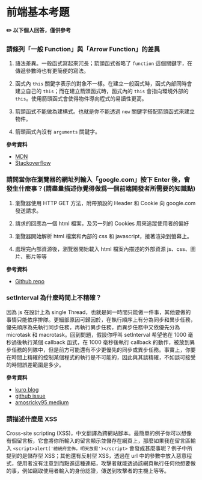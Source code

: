 # 前端基本考題

**✏️️ 以下個人回答，僅供參考**

### 請條列「一般 Function」與「Arrow Function」的差異

1. 語法差異。一般函式寫起來冗長；箭頭函式省略了 `function` 這個關鍵字，在傳遞參數時也有更簡便的寫法。

2. 函式內 `this` 關鍵字表示的對象不一樣。在建立一般函式時，函式內部同時會建立自己的 `this`；而在建立箭頭函式時，函式內的 `this` 會指向環境外部的 `this`。使用箭頭函式會使得物件導向程式的易讀性更高。


3. 箭頭函式不能做為建構式。也就是你不能透過 `new` 關鍵字搭配箭頭函式來建立物件。

4. 箭頭函式內沒有 `arguments` 關鍵字。

**參考資料**
- [MDN](https://developer.mozilla.org/zh-TW/docs/Web/JavaScript/Reference/Functions/Arrow_functions)
- [Stackoverflow](https://stackoverflow.com/questions/34361379/are-arrow-functions-and-functions-equivalent-exchangeable)


### 請問當你在瀏覽器的網址列輸入「google.com」按下 Enter 後，會發生什麼事？(請盡量描述你覺得做爲一個前端開發者所需要的知識點)

1. 瀏覽器使用 HTTP GET 方法，附帶預設的 Header 和 Cookie 向 google.com 發送請求。

2. 請求的回應為一個 html 檔案，及另一列的 Cookies 用來追蹤使用者的偏好

3. 瀏覽器開始解析 html 檔案和內部的 css 和 javascript，接著渲染到螢幕上。

4. 處理完內部資源後，瀏覽器開始載入 html 檔案內描述的外部資源 js、css、圖片、影片等等

**參考資料**
- [Github repo](https://github.com/skyline75489/what-happens-when-zh_CN#http)

### setInterval 為什麼時間上不精確？ 

因為 js 在設計上為 single Thread，也就是同一時間只能做一件事，其他要做的事情只能依序排隊。更細部原因可歸因於，在執行順序上有分為同步和異步任務，優先順序為先執行同步任務，再執行異步任務，而異步任務中又依優先分為 microtask 和 macrotask。回到問題，假設你呼叫 setInterval 希望他在 1000 毫秒過後執行某個 callback 函式，在 1000 毫秒後執行 callback 的動作，被放到異步任務的列隊中，但是前方可能還有不少更優先的同步或異步任務。事實上，你要在時間上精確的控制某個程式的執行是不可能的，因此與其談精確，不如談可接受的時間誤差範圍是多少。

**參考資料**
- [kuro blog](https://kuro.tw/posts/2019/02/23/%E8%AB%87%E8%AB%87-JavaScript-%E7%9A%84-setTimeout-%E8%88%87-setInterval/)
- [github issue](https://github.com/YvetteLau/Step-By-Step/issues/21)
- [amosricky95 medium](https://medium.com/@amosricky95/ricky%E7%AD%86%E8%A8%98-javascript-%E7%9A%84-event-loop-c17a0a49d6e4)

### 請描述什麼是 XSS 
Cross-site scripting (XSS)，中文翻譯為跨網站腳本。最簡單的例子你可以想像有個留言板，它會將你所輸入的留言顯示並儲存在網頁上，那麼如果我在留言區輸入 `<script>alert('總統府宣佈，明天放假')</script>` 會發成甚麼事呢？例子中所提到的是儲存型 XSS；其他還有反射型 XSS，透過在 url 中的參數中放入惡意程式，使用者沒有注意到而點進這種連結，攻擊者就能透過該網頁執行任何他想要做的事，例如竊取使用者輸入的身份認證，傳送到攻擊者的主機上等等。
